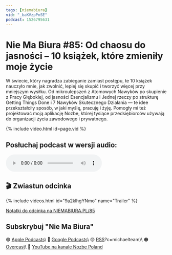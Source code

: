 ```yaml
---
tags: [niemabiura]
vid: "_baKVzpPnSE"
podcast: 1526795631
---
```


# Nie Ma Biura #85: Od chaosu do jasności – 10 książek, które zmieniły moje życie

W świecie, który nagradza zabieganie zamiast postępu, te 10 książek nauczyło mnie, jak zwolnić, lepiej się skupić i tworzyć więcej przy mniejszym wysiłku. Od mikroulepszeń z Atomowych Nawyków po skupienie z Pracy Głębokiej, od jasności Esencjalizmu i Jednej rzeczy po strukturę Getting Things Done i 7 Nawyków Skutecznego Działania — te idee przekształciły sposób, w jaki myślę, pracuję i żyję. Pomogły mi też projektować moją aplikację Nozbe, której tysiące przedsiębiorców używają do organizacji życia zawodowego i prywatnego.

{% include video.html id=page.vid %}

<!--More-->

## Posłuchaj podcast w wersji audio:

<audio controls>
<source src="https://media.transistor.fm/d1efcf31/936c0873.mp3" type="audio/mpeg">
</audio>

## 🎬 Zwiastun odcinka

{% include videos.html id="9a2klhgYNmo" name="Trailer" %}

[Notatki do odcinka na NIEMABIURA.PL/85](https://niemabiura.pl/85)

## Subskrybuj "Nie Ma Biura"

🟣 [Apple Podcasts](https://podcasts.apple.com/pl/podcast/nie-ma-biura/id1526795631)\\
🔵 [Google Podcasts](https://podcasts.google.com/feed/aHR0cHM6Ly9mZWVkcy50cmFuc2lzdG9yLmZtL25pZW1hYml1cmE)\\
🟡 [RSS](https://nozbe.com/niemabiura.rss)?c=michaelteam)\\
🟠 [Overcast](https://overcast.fm/itunes1526795631/nie-ma-biura)\\
🔴 [YouTube na kanale Nozbe Poland](https://youtube.com/NozbePoland)

<!--podcast: 1526795631-->

[n]: https://michael.gratis/nozbe_pl
[np]: https://michael.gratis/nozbepersonal_pl